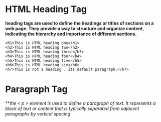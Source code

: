# HTML Heading Tag

**heading tags are used to define the headings or titles of sections on a web page. They provide a way to structure and organize content, indicating the hierarchy and importance of different sections.**

```
<h1>This is HTML heading one</h1>
<h2>This is HTML heading two</h2>
<h3>This is HTML heading three</h3>
<h4>This is HTML heading four</h4>
<h5>This is HTML heading five</h5>
<h6>This is HTML heading six</h6>
<h7>This is not a heading . its default paragraph.</h7>
```

# Paragraph Tag

***the < p > element is used to define a paragraph of text. It represents a block of text or content that is typically separated from adjacent paragraphs by vertical spacing*
